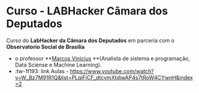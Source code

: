 # Curso - LABHacker Câmara dos Deputados

Curso do **LabHacker da Câmara dos Deputados** em parceria com o **Observatorio Social de Brasilia**

* o professor **[Marcos Vinicius] **(Analista de sistema e programação, Data Sciense e Machine Learning).
* :tw-1f193: link Aulas - https://www.youtube.com/watch?v=W_Bz7M91R1Q&list=PLqiFjCF_dtcymXtdjwAP4s7tRoW4CYwnH&index=2

[Marcos Vinicius]: https://github.com/marcosvafg "Marcos Vinicius"
